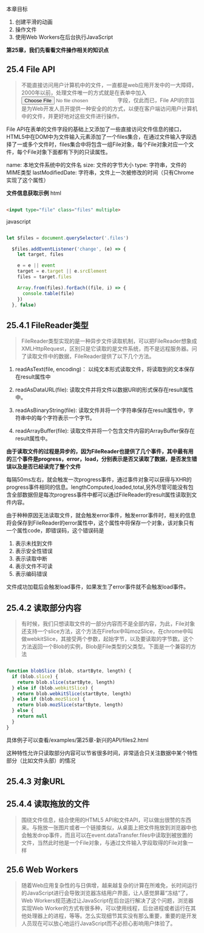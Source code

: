 本章目标
 1. 创建平滑的动画
 2. 操作文件
 3. 使用Web Workers在后台执行JavaScript

**第25章，我们先看看文件操作相关的知识点**

## 25.4 File API

> 不能直接访问用户计算机中的文件，一直都是web应用开发中的一大障碍，2000年以前，处理文件唯一的方式就是在表单中加入<input type="file">字段，仅此而已，File API的宗旨是为Web开发人员开提供一种安全的的方式，以便在客户端访问用户计算机中的文件，并更好地对这些文件进行操作。

File API在表单的文件字段的基础上又添加了一些直接访问文件信息的接口，HTML5中在DOM中为文件输入元素添加了一个files集合，在通过文件输入字段选择了一或多个文件时，files集合中将包含一组File对象，每个File对象对应一个文件，每个File对象下面都有下列的只读属性。

name: 本地文件系统中的文件名
size: 文件的字节大小
type: 字符串，文件的MIME类型
lastModifiedDate: 字符串，文件上一次被修改的时间（只有Chrome实现了这个属性）

**文件信息获取示例**
html

``` html

<input type="file" class="files" multiple>

```

javascript

``` javascript

let $files = document.querySelector('.files')

  $files.addEventListener('change', (e) => {
    let target, files

    e = e || event
    target = e.target || e.srcElement
    files = target.files

    Array.from(files).forEach((file, i) => {
      console.table(file)
    })
  }, false)


```

## 25.4.1 FileReader类型

> FileReader类型实现的是一种异步文件读取机制，可以把FileReader想象成XMLHttpRequest，区别只是它读取的是文件系统，而不是远程服务器。问了读取文件中的数据，FileReader提供了以下几个方法。

1. readAsText(file, encoding)： 以纯文本形式读取文件，将读取到的文本保存在result属性中

2. readAsDataURL(file): 读取文件并将文件以数据URI的形式保存在result属性中。

3. readAsBinaryString(file): 读取文件并将一个字符串保存在result属性中，字符串中的每个字符表示一个字节。

4. readArrayBuffer(file): 读取文件并将一个包含文件内容的ArrayBuffer保存在result属性中。

**由于读取文件的过程是异步的，因为FileReader也提供了几个事件，其中最有用的三个事件是progress，error，load，分别表示是否又读取了数据，是否发生错误以及是否已经读完了整个文件**

每隔50ms左右，就会触发一次progress事件，通过事件对象可以获得与XHR的progress事件相同的信息。lengthComputed,loaded,total,另外尽管可能没有包含全部数据但是每次progress事件中都可以通过FileReader的result属性读取到文件内容。

由于种种原因无法读取文件，就会触发error事件，触发error事件时，相关的信息将会保存到FileReader的error属性中，这个属性中将保存一个对象，该对象只有一个属性code，即错误码，这个错误码是

1. 表示未找到文件
2. 表示安全性错误
3. 表示读取中断
4. 表示文件不可读
5. 表示编码错误

文件成功加载后会触发load事件，如果发生了error事件就不会触发load事件。 

## 25.4.2 读取部分内容

> 有时候，我们只想读取文件的一部分内容而不是全部内容，为此，File对象还支持一个slice方法，这个方法在Firefox中叫mozSlice，在chrome中叫做webkitSlice，其接受两个参数，起始字节，以及要读取的字节数。这个方法返回一个Blob的实例，Blob是File类型的父类型。下面是一个兼容的方法

``` javascript

function blobSlice (blob, startByte, length) {
  if (blob.slice) {
    return blob.slice(startByte, length)
  } else if (blob.webkitSlice) {
    return blob.webkitSlice(startByte, length)
  } else if (blob.mozSlice) {
    return blob.mozSlice(startByte, length)
  } else {
    return null
  }
}


```

具体例子可以查看/examples/第25章-新兴的API/files2.html

这种特性允许只读取部分内容可以节省很多时间，非常适合只关注数据中某个特性部分（比如文件头部）的情况

## 25.4.3 对象URL

## 25.4.4 读取拖放的文件

> 围绕文件信息，结合使用的HTML5 API和文件API，可以做出很赞的东西来。与拖放一张图片或者一个链接类似，从桌面上把文件拖放到浏览器中也会触发drop事件，而且可以在event.dataTransfer.files中读取到被放置的文件，当然此时他是一个File对象，与通过文件输入字段取得的File对象一样


## 25.6 Web Workers

> 随着Web应用复杂性的与日俱增，越来越复杂的计算在所难免，长时间运行的JavaScript进行会导致浏览器冻结用户界面，让人感觉屏幕“冻结”了，Web Workers规范通过让JavaScript在后台运行解决了这个问题，浏览器实现Web Worker的方式有很多种，可以使用线程，后台进程或者运行在其他处理器上的进程，等等。怎么实现细节其实没有那么重要，重要的是开发人员现在可以放心地运行JavaScript而不必担心影响用户体验了。







